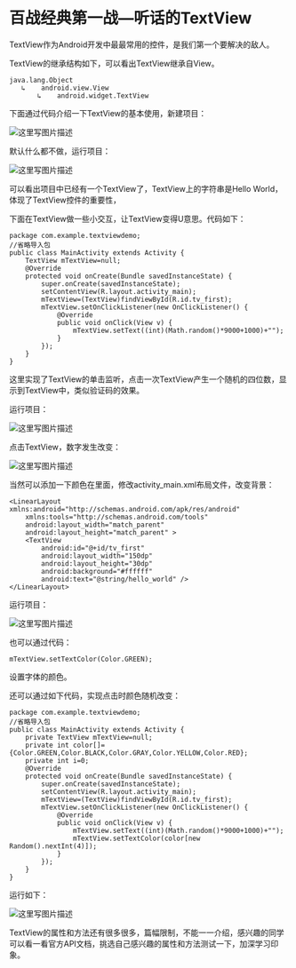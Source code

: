 # 百战经典第一战—听话的TextView

TextView作为Android开发中最最常用的控件，是我们第一个要解决的敌人。

TextView的继承结构如下，可以看出TextView继承自View。

```
java.lang.Object
   ↳	android.view.View
 	   ↳	android.widget.TextView
```

下面通过代码介绍一下TextView的基本使用，新建项目：

![这里写图片描述](http://img.blog.csdn.net/20160314143650234)

默认什么都不做，运行项目：

![这里写图片描述](http://img.blog.csdn.net/20160314144058080)
  
可以看出项目中已经有一个TextView了，TextView上的字符串是Hello World，体现了TextView控件的重要性，

下面在TextView做一些小交互，让TextView变得U意思。代码如下：
 
```
package com.example.textviewdemo;
//省略导入包
public class MainActivity extends Activity {
	TextView mTextView=null;
	@Override
	protected void onCreate(Bundle savedInstanceState) {
		super.onCreate(savedInstanceState);
		setContentView(R.layout.activity_main);
		mTextView=(TextView)findViewById(R.id.tv_first);
		mTextView.setOnClickListener(new OnClickListener() {
			@Override
			public void onClick(View v) {
				mTextView.setText((int)(Math.random()*9000+1000)+"");
			}
		});
	}
}
```

这里实现了TextView的单击监听，点击一次TextView产生一个随机的四位数，显示到TextView中，类似验证码的效果。

运行项目：

![这里写图片描述](http://img.blog.csdn.net/20160314145939243)

点击TextView，数字发生改变：

![这里写图片描述](http://img.blog.csdn.net/20160314150111462)

当然可以添加一下颜色在里面，修改activity_main.xml布局文件，改变背景：

```
<LinearLayout xmlns:android="http://schemas.android.com/apk/res/android"
    xmlns:tools="http://schemas.android.com/tools"
    android:layout_width="match_parent"
    android:layout_height="match_parent" >
    <TextView
        android:id="@+id/tv_first"
        android:layout_width="150dp"
        android:layout_height="30dp"
        android:background="#ffffff"
        android:text="@string/hello_world" />
</LinearLayout>
```

运行项目：

![这里写图片描述](http://img.blog.csdn.net/20160314150353922)

也可以通过代码：

```
mTextView.setTextColor(Color.GREEN);
```

设置字体的颜色。

还可以通过如下代码，实现点击时颜色随机改变：

```
package com.example.textviewdemo;
//省略导入包
public class MainActivity extends Activity {
	private TextView mTextView=null;
	private int color[]={Color.GREEN,Color.BLACK,Color.GRAY,Color.YELLOW,Color.RED};
	private int i=0;
	@Override
	protected void onCreate(Bundle savedInstanceState) {
		super.onCreate(savedInstanceState);
		setContentView(R.layout.activity_main);
		mTextView=(TextView)findViewById(R.id.tv_first);
		mTextView.setOnClickListener(new OnClickListener() {
			@Override
			public void onClick(View v) {
				mTextView.setText((int)(Math.random()*9000+1000)+"");
				mTextView.setTextColor(color[new Random().nextInt(4)]);
			}
		});
	}
}
```

运行如下：

![这里写图片描述](http://img.blog.csdn.net/20160314211645605)

TextView的属性和方法还有很多很多，篇幅限制，不能一一介绍，感兴趣的同学可以看一看官方API文档，挑选自己感兴趣的属性和方法测试一下，加深学习印象。